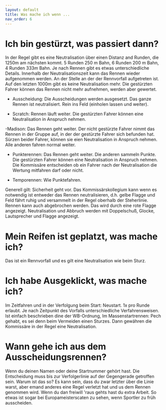 ```yaml
---
layout: default
title: Was mache ich wenn ...
nav_order: 6
---
```

# Ich bin gestürzt, was passiert dann? 
In der Regel gibt es eine Neutralisation über einen Distanz and Runden, die 1250m am nächsten kommt. 5 Runden 250 m Bahn, 6 Runden 200 m Bahn, 4 Runden 333m Bahn.
Je nach Rennen gibt es etwas unterschiedliche Details. Innerhalb der Neutralisationszeit kann das Rennen wieder aufgenommen werden. An der Stelle an der der Rennvorfall aufgetreten ist. Auf den letzten 1000m gibt es keine Neutralisation mehr. Die gestürzten Fahrer können das Rennen nicht mehr aufnehmen, werden aber gewertet. 

- Ausscheidung:
Die Ausscheidungen werden ausgesetzt. Das ganze Rennen ist neutralisiert. Rein ins Feld (einholen lassen und weiter).

- Scratch:
Rennen läuft weiter. Die gestürzten Fahrer können eine Neutralisation in Anspruch nehmen. 

-Madison:
Das Rennen geht weiter. Der nicht gestürzte Fahrer nimmt das Rennen in der Gruppe auf, in der der gestürzte Fahrer sich befunden hat. Sürzen beider Fahrer, können sie eien Neutralisation in Anspruch nehmen. Alle anderen fahren normal weiter. 

- Punkterennen:
Das Rennen geht weiter. Die anderen sammeln Punkte. Die gestürzten Fahrer können eine Neutralisation in Anspruch nehmen. Die Kommissäre entscheiden ob ein Fahrer nach der Neutralisation die Wertung mitfahren darf oder nicht. 

- Temporennen: 
Wie Punktefahren.

Generell gilt: Sicherheit geht vor. Das Kommissärskollegium kann wenn es notwendig ist entweder das Rennen neutralisieren, d.h. gelbe Flagge und Feld fährt ruhig und versammelt in der Regel oberhalb der Steherlinie. Rennen kann auch abgebrochen werden. Das wird durch eine rote Flagge angezeigt. Neutralisation und Abbruch werden mit Doppelschuß, Glocke, Lautsprecher und Flagge angezeigt. 

# Mein Reifen ist geplatzt, was mache ich?
Das ist ein Rennvorfall und es gilt eine Neutralisation wie beim Sturz.
# Ich habe Ausgeklickt, was mache ich?
Im Zeitfahren und in der Verfolgung beim Start: Neustart. 1x pro Runde erlaubt. Je nach Zeitpunkt des Vorfalls unterschiedliche Verfahrensweisen. Ist einfach beschrieben dine der WB-Ordnung,
Im Massenstartrennen: Pech gehabt, es sei denn beim Vermeiden einen Sturzes. Dann gewähren die Kommissäre in der Regel eine Neutralisation. 
# Wann gehe ich aus dem Ausscheidungsrennen?
Wenn du deinen Namen oder deine Startnummer gehört hast. Die Entscheidung muss bis zur Verfolgerlinie auf der Gegengerade getroffen sein. Warum ist das so? Es kann sein, dass du zwar letzter über die Linie warst, aber emand anderes eine Regel verletzt hat und us dem Rennen genommen wird. Wenn du dan freiwill 'raus gehts hast du extra Arbeit. So etwas ist sogar bei Europameisterscaten zu sehen, wenn Sportler zu früh ausscheiden. 
